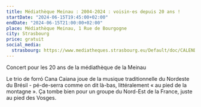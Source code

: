 ```yaml
---
title: Médiathèque Meinau : 2004-2024 : voisin·es depuis 20 ans !
startDate: "2024-06-15T19:45:00+02:00"
endDate: "2024-06-15T21:00:00+02:00"
place: Médiathèque Meinau, 1 Rue de Bourgogne
city: Strasbourg
price: gratuit
social_media:
  strasbourg: https://www.mediatheques.strasbourg.eu/Default/doc/CALENDAR/13601/2004-2024-voisin-es-depuis-20-ans
---
```


Concert pour les 20 ans de la médiathèque de la Meinau

Le trio de forró Cana Caiana joue de la musique traditionnelle du Nordeste du Brésil - pé-de-serra comme on dit là-bas, littéralement « au pied de la montagne ». Ça tombe bien pour un groupe du Nord-Est de la France, juste au pied des Vosges.
